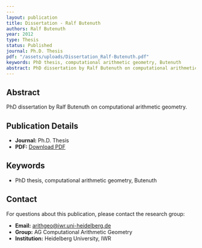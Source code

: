 ```yaml
---
---
layout: publication
title: Dissertation - Ralf Butenuth
authors: Ralf Butenuth
year: 2012
type: Thesis
status: Published
journal: Ph.D. Thesis
pdf: "/assets/uploads/Dissertation_Ralf-Butenuth.pdf"
keywords: PhD thesis, computational arithmetic geometry, Butenuth
abstract: PhD dissertation by Ralf Butenuth on computational arithmetic geometry.
---
```



## Abstract

PhD dissertation by Ralf Butenuth on computational arithmetic geometry.

## Publication Details

- **Journal:** Ph.D. Thesis
- **PDF:** [Download PDF](/assets/uploads/Dissertation_Ralf-Butenuth.pdf)

## Keywords

- PhD thesis, computational arithmetic geometry, Butenuth


## Contact

For questions about this publication, please contact the research group:
- **Email:** arithgeo@iwr.uni-heidelberg.de
- **Group:** AG Computational Arithmetic Geometry
- **Institution:** Heidelberg University, IWR